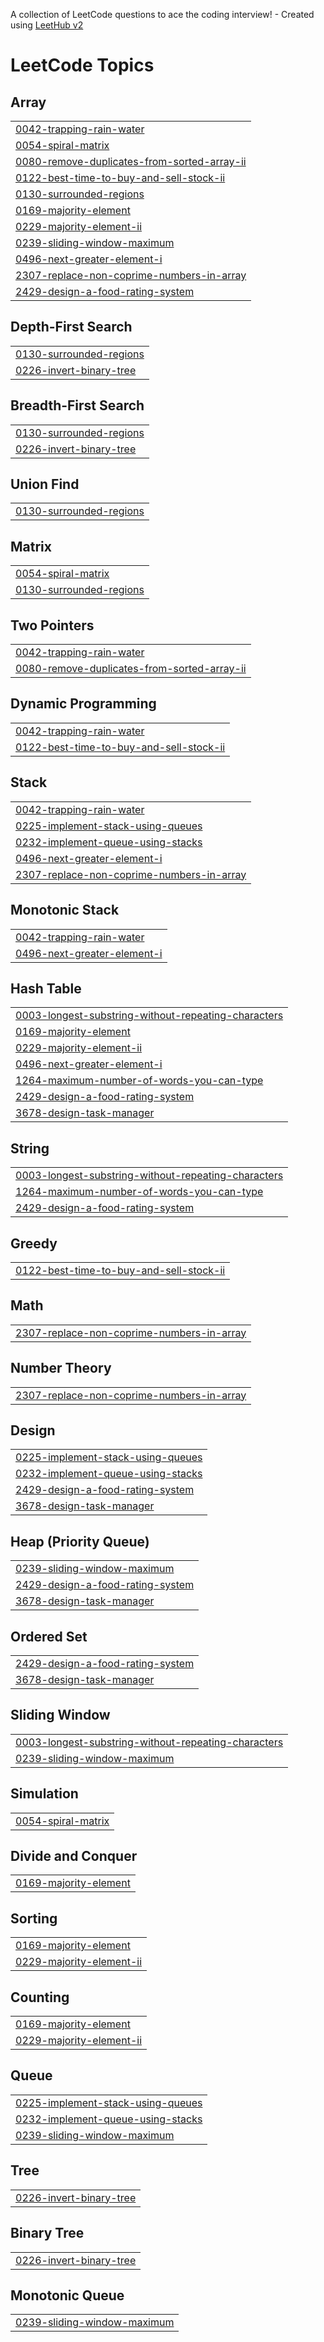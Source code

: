 A collection of LeetCode questions to ace the coding interview! - Created using [LeetHub v2](https://github.com/arunbhardwaj/LeetHub-2.0)
<!---LeetCode Topics Start-->
# LeetCode Topics
## Array
|  |
| ------- |
| [0042-trapping-rain-water](https://github.com/Santhosh-1608/LeetCode/tree/master/0042-trapping-rain-water) |
| [0054-spiral-matrix](https://github.com/Santhosh-1608/LeetCode/tree/master/0054-spiral-matrix) |
| [0080-remove-duplicates-from-sorted-array-ii](https://github.com/Santhosh-1608/LeetCode/tree/master/0080-remove-duplicates-from-sorted-array-ii) |
| [0122-best-time-to-buy-and-sell-stock-ii](https://github.com/Santhosh-1608/LeetCode/tree/master/0122-best-time-to-buy-and-sell-stock-ii) |
| [0130-surrounded-regions](https://github.com/Santhosh-1608/LeetCode/tree/master/0130-surrounded-regions) |
| [0169-majority-element](https://github.com/Santhosh-1608/LeetCode/tree/master/0169-majority-element) |
| [0229-majority-element-ii](https://github.com/Santhosh-1608/LeetCode/tree/master/0229-majority-element-ii) |
| [0239-sliding-window-maximum](https://github.com/Santhosh-1608/LeetCode/tree/master/0239-sliding-window-maximum) |
| [0496-next-greater-element-i](https://github.com/Santhosh-1608/LeetCode/tree/master/0496-next-greater-element-i) |
| [2307-replace-non-coprime-numbers-in-array](https://github.com/Santhosh-1608/LeetCode/tree/master/2307-replace-non-coprime-numbers-in-array) |
| [2429-design-a-food-rating-system](https://github.com/Santhosh-1608/LeetCode/tree/master/2429-design-a-food-rating-system) |
## Depth-First Search
|  |
| ------- |
| [0130-surrounded-regions](https://github.com/Santhosh-1608/LeetCode/tree/master/0130-surrounded-regions) |
| [0226-invert-binary-tree](https://github.com/Santhosh-1608/LeetCode/tree/master/0226-invert-binary-tree) |
## Breadth-First Search
|  |
| ------- |
| [0130-surrounded-regions](https://github.com/Santhosh-1608/LeetCode/tree/master/0130-surrounded-regions) |
| [0226-invert-binary-tree](https://github.com/Santhosh-1608/LeetCode/tree/master/0226-invert-binary-tree) |
## Union Find
|  |
| ------- |
| [0130-surrounded-regions](https://github.com/Santhosh-1608/LeetCode/tree/master/0130-surrounded-regions) |
## Matrix
|  |
| ------- |
| [0054-spiral-matrix](https://github.com/Santhosh-1608/LeetCode/tree/master/0054-spiral-matrix) |
| [0130-surrounded-regions](https://github.com/Santhosh-1608/LeetCode/tree/master/0130-surrounded-regions) |
## Two Pointers
|  |
| ------- |
| [0042-trapping-rain-water](https://github.com/Santhosh-1608/LeetCode/tree/master/0042-trapping-rain-water) |
| [0080-remove-duplicates-from-sorted-array-ii](https://github.com/Santhosh-1608/LeetCode/tree/master/0080-remove-duplicates-from-sorted-array-ii) |
## Dynamic Programming
|  |
| ------- |
| [0042-trapping-rain-water](https://github.com/Santhosh-1608/LeetCode/tree/master/0042-trapping-rain-water) |
| [0122-best-time-to-buy-and-sell-stock-ii](https://github.com/Santhosh-1608/LeetCode/tree/master/0122-best-time-to-buy-and-sell-stock-ii) |
## Stack
|  |
| ------- |
| [0042-trapping-rain-water](https://github.com/Santhosh-1608/LeetCode/tree/master/0042-trapping-rain-water) |
| [0225-implement-stack-using-queues](https://github.com/Santhosh-1608/LeetCode/tree/master/0225-implement-stack-using-queues) |
| [0232-implement-queue-using-stacks](https://github.com/Santhosh-1608/LeetCode/tree/master/0232-implement-queue-using-stacks) |
| [0496-next-greater-element-i](https://github.com/Santhosh-1608/LeetCode/tree/master/0496-next-greater-element-i) |
| [2307-replace-non-coprime-numbers-in-array](https://github.com/Santhosh-1608/LeetCode/tree/master/2307-replace-non-coprime-numbers-in-array) |
## Monotonic Stack
|  |
| ------- |
| [0042-trapping-rain-water](https://github.com/Santhosh-1608/LeetCode/tree/master/0042-trapping-rain-water) |
| [0496-next-greater-element-i](https://github.com/Santhosh-1608/LeetCode/tree/master/0496-next-greater-element-i) |
## Hash Table
|  |
| ------- |
| [0003-longest-substring-without-repeating-characters](https://github.com/Santhosh-1608/LeetCode/tree/master/0003-longest-substring-without-repeating-characters) |
| [0169-majority-element](https://github.com/Santhosh-1608/LeetCode/tree/master/0169-majority-element) |
| [0229-majority-element-ii](https://github.com/Santhosh-1608/LeetCode/tree/master/0229-majority-element-ii) |
| [0496-next-greater-element-i](https://github.com/Santhosh-1608/LeetCode/tree/master/0496-next-greater-element-i) |
| [1264-maximum-number-of-words-you-can-type](https://github.com/Santhosh-1608/LeetCode/tree/master/1264-maximum-number-of-words-you-can-type) |
| [2429-design-a-food-rating-system](https://github.com/Santhosh-1608/LeetCode/tree/master/2429-design-a-food-rating-system) |
| [3678-design-task-manager](https://github.com/Santhosh-1608/LeetCode/tree/master/3678-design-task-manager) |
## String
|  |
| ------- |
| [0003-longest-substring-without-repeating-characters](https://github.com/Santhosh-1608/LeetCode/tree/master/0003-longest-substring-without-repeating-characters) |
| [1264-maximum-number-of-words-you-can-type](https://github.com/Santhosh-1608/LeetCode/tree/master/1264-maximum-number-of-words-you-can-type) |
| [2429-design-a-food-rating-system](https://github.com/Santhosh-1608/LeetCode/tree/master/2429-design-a-food-rating-system) |
## Greedy
|  |
| ------- |
| [0122-best-time-to-buy-and-sell-stock-ii](https://github.com/Santhosh-1608/LeetCode/tree/master/0122-best-time-to-buy-and-sell-stock-ii) |
## Math
|  |
| ------- |
| [2307-replace-non-coprime-numbers-in-array](https://github.com/Santhosh-1608/LeetCode/tree/master/2307-replace-non-coprime-numbers-in-array) |
## Number Theory
|  |
| ------- |
| [2307-replace-non-coprime-numbers-in-array](https://github.com/Santhosh-1608/LeetCode/tree/master/2307-replace-non-coprime-numbers-in-array) |
## Design
|  |
| ------- |
| [0225-implement-stack-using-queues](https://github.com/Santhosh-1608/LeetCode/tree/master/0225-implement-stack-using-queues) |
| [0232-implement-queue-using-stacks](https://github.com/Santhosh-1608/LeetCode/tree/master/0232-implement-queue-using-stacks) |
| [2429-design-a-food-rating-system](https://github.com/Santhosh-1608/LeetCode/tree/master/2429-design-a-food-rating-system) |
| [3678-design-task-manager](https://github.com/Santhosh-1608/LeetCode/tree/master/3678-design-task-manager) |
## Heap (Priority Queue)
|  |
| ------- |
| [0239-sliding-window-maximum](https://github.com/Santhosh-1608/LeetCode/tree/master/0239-sliding-window-maximum) |
| [2429-design-a-food-rating-system](https://github.com/Santhosh-1608/LeetCode/tree/master/2429-design-a-food-rating-system) |
| [3678-design-task-manager](https://github.com/Santhosh-1608/LeetCode/tree/master/3678-design-task-manager) |
## Ordered Set
|  |
| ------- |
| [2429-design-a-food-rating-system](https://github.com/Santhosh-1608/LeetCode/tree/master/2429-design-a-food-rating-system) |
| [3678-design-task-manager](https://github.com/Santhosh-1608/LeetCode/tree/master/3678-design-task-manager) |
## Sliding Window
|  |
| ------- |
| [0003-longest-substring-without-repeating-characters](https://github.com/Santhosh-1608/LeetCode/tree/master/0003-longest-substring-without-repeating-characters) |
| [0239-sliding-window-maximum](https://github.com/Santhosh-1608/LeetCode/tree/master/0239-sliding-window-maximum) |
## Simulation
|  |
| ------- |
| [0054-spiral-matrix](https://github.com/Santhosh-1608/LeetCode/tree/master/0054-spiral-matrix) |
## Divide and Conquer
|  |
| ------- |
| [0169-majority-element](https://github.com/Santhosh-1608/LeetCode/tree/master/0169-majority-element) |
## Sorting
|  |
| ------- |
| [0169-majority-element](https://github.com/Santhosh-1608/LeetCode/tree/master/0169-majority-element) |
| [0229-majority-element-ii](https://github.com/Santhosh-1608/LeetCode/tree/master/0229-majority-element-ii) |
## Counting
|  |
| ------- |
| [0169-majority-element](https://github.com/Santhosh-1608/LeetCode/tree/master/0169-majority-element) |
| [0229-majority-element-ii](https://github.com/Santhosh-1608/LeetCode/tree/master/0229-majority-element-ii) |
## Queue
|  |
| ------- |
| [0225-implement-stack-using-queues](https://github.com/Santhosh-1608/LeetCode/tree/master/0225-implement-stack-using-queues) |
| [0232-implement-queue-using-stacks](https://github.com/Santhosh-1608/LeetCode/tree/master/0232-implement-queue-using-stacks) |
| [0239-sliding-window-maximum](https://github.com/Santhosh-1608/LeetCode/tree/master/0239-sliding-window-maximum) |
## Tree
|  |
| ------- |
| [0226-invert-binary-tree](https://github.com/Santhosh-1608/LeetCode/tree/master/0226-invert-binary-tree) |
## Binary Tree
|  |
| ------- |
| [0226-invert-binary-tree](https://github.com/Santhosh-1608/LeetCode/tree/master/0226-invert-binary-tree) |
## Monotonic Queue
|  |
| ------- |
| [0239-sliding-window-maximum](https://github.com/Santhosh-1608/LeetCode/tree/master/0239-sliding-window-maximum) |
<!---LeetCode Topics End-->